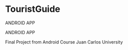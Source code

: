# TouristGuide
ANDROID APP 



ANDROID APP

Final Project from Android Course Juan Carlos University
